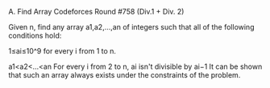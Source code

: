 A. Find Array
Codeforces Round #758 (Div.1 + Div. 2)

Given n, find any array a1,a2,…,an of integers such that all of the following conditions hold:

1≤ai≤10^9 for every i from 1 to n.

a1<a2<…<an
For every i from 2 to n, ai isn't divisible by ai−1
It can be shown that such an array always exists under the constraints of the problem.
